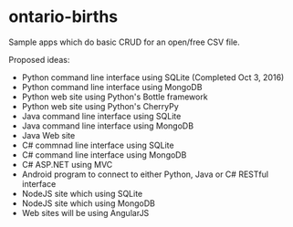 # ontario-births

Sample apps which do basic CRUD for an open/free CSV file.

Proposed ideas:
* Python command line interface using SQLite (Completed Oct 3, 2016)
* Python command line interface using MongoDB
* Python web site using Python's Bottle framework
* Python web site using Python's CherryPy
* Java command line interface using SQLite
* Java command line interface using MongoDB
* Java Web site
* C# commnad line interface using SQLite
* C# command line interface using MongoDB
* C# ASP.NET using MVC
* Android program to connect to either Python, Java or C# RESTful interface
* NodeJS site which using SQLite
* NodeJS site which using MongoDB
* Web sites will be using AngularJS

